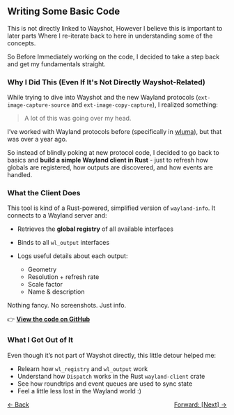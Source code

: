 ## **Writing Some Basic Code**

This is not directly linked to Wayshot, However I believe this is important to later parts
Where I re-iterate back to here in understanding some of the concepts.

So Before Immediately working on the code, I decided to take a step back and get my fundamentals straight.

### **Why I Did This (Even If It's Not Directly Wayshot-Related)**

While trying to dive into Wayshot and the new Wayland protocols 
(`ext-image-capture-source` and `ext-image-copy-capture`), I realized something:

> A lot of this was going over my head.

I’ve worked with Wayland protocols before (specifically in [wluma](https://github.com/maximbaz/wluma)), but that was over a year ago.

So instead of blindly poking at new protocol code, I decided to go back to basics and **build a simple Wayland client in Rust** - just to refresh how globals are registered, how outputs are discovered, and how events are handled.

### **What the Client Does**

This tool is kind of a Rust-powered, simplified version of `wayland-info`.
It connects to a Wayland server and:

* Retrieves the **global registry** of all available interfaces
* Binds to all `wl_output` interfaces
* Logs useful details about each output:

    * Geometry
    * Resolution + refresh rate
    * Scale factor
    * Name & description

Nothing fancy. No screenshots. Just info.

👉 **[View the code on GitHub](https://github.com/Rishik-Y/rishik-y.github.io/tree/b46c5fd8b05369537947a3235af4e75b9ccc100f/GSOC/GSoC_Old_testing/May_17_25)**

### **What I Got Out of It**

Even though it’s not part of Wayshot directly, this little detour helped me:

* Relearn how `wl_registry` and `wl_output` work
* Understand how `Dispatch` works in the Rust `wayland-client` crate
* See how roundtrips and event queues are used to sync state
* Feel a little less lost in the Wayland world :)

<div style="display: flex; justify-content: space-between;">
  <a href="Thought_Process_3.md">&lt;- Back</a>
  <a href="Thought_Process_5.md">Forward: [Next] -&gt;</a>
</div>
